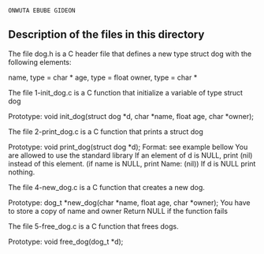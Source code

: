 ```
ONWUTA EBUBE GIDEON
```
## Description of the files in this directory

The file dog.h is a C header file that defines a new type struct dog with the following elements:

name, type = char *
age, type = float
owner, type = char *

The file 1-init_dog.c is a C function that initialize a variable of type struct dog

Prototype: void init_dog(struct dog *d, char *name, float age, char *owner);

The file 2-print_dog.c is a C function that prints a struct dog

Prototype: void print_dog(struct dog *d);
Format: see example bellow
You are allowed to use the standard library
If an element of d is NULL, print (nil) instead of this element. (if name is NULL, print Name: (nil))
If d is NULL print nothing.

The file 4-new_dog.c is a C function that creates a new dog.

Prototype: dog_t *new_dog(char *name, float age, char *owner);
You have to store a copy of name and owner
Return NULL if the function fails

The file 5-free_dog.c is a C function that frees dogs.

Prototype: void free_dog(dog_t *d);

